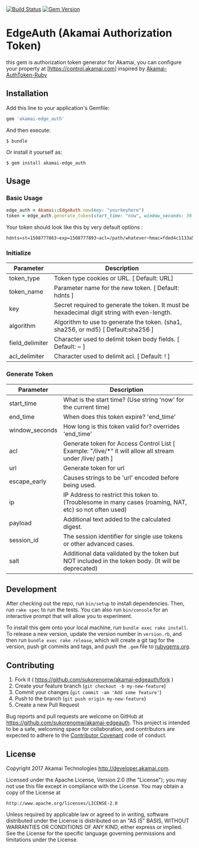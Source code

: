[![Build Status](https://travis-ci.org/sukorenomw/akamai-edgeauth.svg?branch=master)](https://travis-ci.org/sukorenomw/akamai-edgeauth)
[![Gem Version](https://badge.fury.io/rb/akamai-edge_auth.svg)](https://badge.fury.io/rb/akamai-edge_auth)

# EdgeAuth (Akamai Authorization Token)

this gem is authorization token generator for Akamai, you can configure your property at [https://control.akamai.com]
inspired by [Akamai-AuthToken-Ruby](https://github.com/AstinCHOI/Akamai-AuthToken-Ruby)

## Installation

Add this line to your application's Gemfile:

```ruby
gem 'akamai-edge_auth'
```

And then execute:

    $ bundle

Or install it yourself as:

    $ gem install akamai-edge_auth

## Usage

### Basic Usage

```Ruby
edge_auth = Akamai::EdgeAuth.new(key: "yourkeyhere")
token = edge_auth.generate_token(start_time: "now", window_seconds: 30, acl: "/path/whatever")
```

Your token should look like this by very default options :

```
hdnts=st=1508777863~exp=1508777893~acl=/path/whatever~hmac=fded4c1133a50942a36cc16a9a94d68e8573d10d144d03860a7c3a3734d13dff
```

### Initialize

| Parameter | Description |
|-----------|-------------|
| token_type| Token type cookies or URL. [ Default: URL] |
| token_name | Parameter name for the new token. [ Default: hdnts ] |
| key | Secret required to generate the token. It must be hexadecimal digit string with even-length. |
| algorithm  | Algorithm to use to generate the token. (sha1, sha256, or md5) [ Default:sha256 ] |
| field_delimiter | Character used to delimit token body fields. [ Default: ~ ] |
| acl_delimiter | Character used to delimit acl. [ Default: ! ] |

### Generate Token

| Parameter | Description |
|-----------|-------------|
| start_time | What is the start time? (Use string 'now' for the current time) |
| end_time | When does this token expire? 'end_time'  |
| window_seconds | How long is this token valid for? overrides 'end_time' |
| acl | Generate token for Access Control List [ Example: "/live/*" it will allow all stream under /live/ path ] |
| url | Generate token for url |
| escape_early | Causes strings to be 'url' encoded before being used. |
| ip | IP Address to restrict this token to. (Troublesome in many cases (roaming, NAT, etc) so not often used) |
| payload | Additional text added to the calculated digest. |
| session_id | The session identifier for single use tokens or other advanced cases. |
| salt | Additional data validated by the token but NOT included in the token body. (It will be deprecated) |


## Development

After checking out the repo, run `bin/setup` to install dependencies. Then, run `rake spec` to run the tests. You can also run `bin/console` for an interactive prompt that will allow you to experiment.

To install this gem onto your local machine, run `bundle exec rake install`. To release a new version, update the version number in `version.rb`, and then run `bundle exec rake release`, which will create a git tag for the version, push git commits and tags, and push the `.gem` file to [rubygems.org](https://rubygems.org).

## Contributing

1. Fork it ( https://github.com/sukorenomw/akamai-edgeauth/fork )
2. Create your feature branch (`git checkout -b my-new-feature`)
3. Commit your changes (`git commit -am 'Add some feature'`)
4. Push to the branch (`git push origin my-new-feature`)
5. Create a new Pull Request

Bug reports and pull requests are welcome on GitHub at https://github.com/sukorenomw/akamai-edgeauth. This project is intended to be a safe, welcoming space for collaboration, and contributors are expected to adhere to the [Contributor Covenant](http://contributor-covenant.org) code of conduct.

## License

Copyright 2017 Akamai Technologies http://developer.akamai.com.

Licensed under the Apache License, Version 2.0 (the "License");
you may not use this file except in compliance with the License.
You may obtain a copy of the License at

    http://www.apache.org/licenses/LICENSE-2.0

Unless required by applicable law or agreed to in writing, software
distributed under the License is distributed on an "AS IS" BASIS,
WITHOUT WARRANTIES OR CONDITIONS OF ANY KIND, either express or implied.
See the License for the specific language governing permissions and
limitations under the License.
